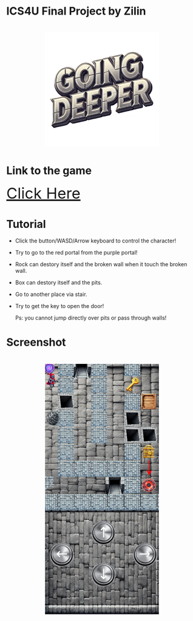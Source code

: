 # ICS4U Final Project by Zilin
<h1 align="center">
  <img src="public/assets/logo.png" alt="Going Deeper" style="width: 300px; height: auto;">
</h1>

# Link to the game
<a href="https://zilin-chen-1.github.io/ICS4U-Final-Project-Zilin/" style="font-size: 40px;">
  Click Here
</a>

# Tutorial
- Click the button/WASD/Arrow keyboard to control the character!<dr>
- Try to go to the red portal from the purple portal!<dr>
- Rock can destory itself and the broken wall when it touch the broken wall.<dr>
- Box can destory itself and the pits.<dr>
- Go to another place via stair.<dr>
- Try to get the key to open the door!<dr>

  Ps: you cannot jump directly over pits or pass through walls!

# Screenshot
<h1 align="center">
  <img src="public/Screenshot.png" alt="Going Deeper" style="width: 300px; height: auto;">
</h1>
